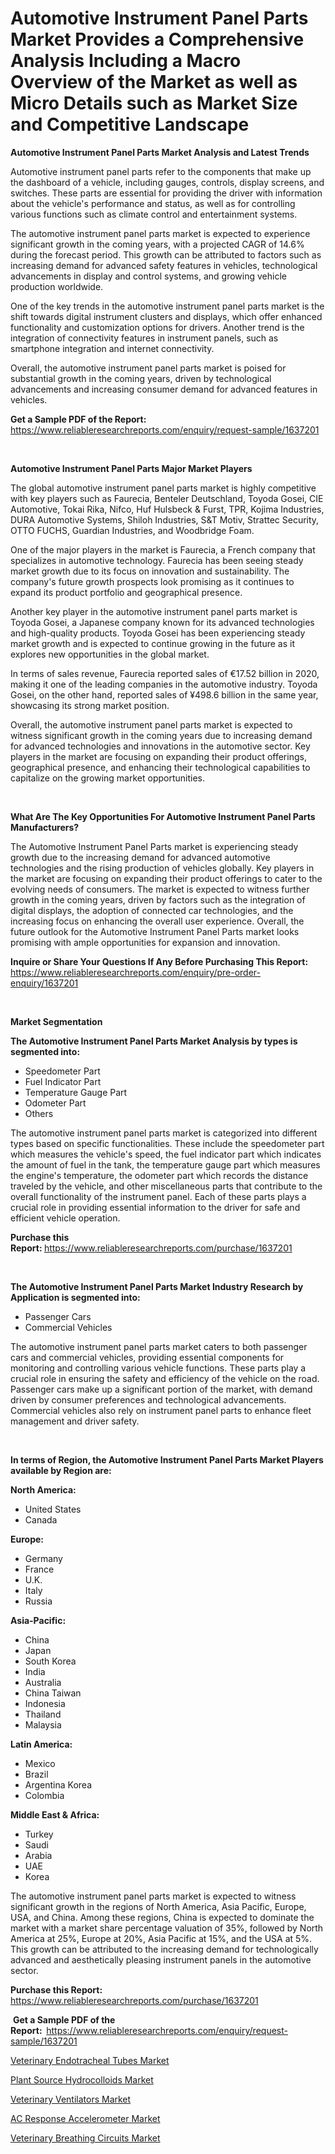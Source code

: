 <p><h1>Automotive Instrument Panel Parts Market Provides a Comprehensive Analysis Including a Macro Overview of the Market as well as Micro Details such as Market Size and Competitive Landscape</h1></p><p><strong>Automotive Instrument Panel Parts Market Analysis and Latest Trends</strong></p>
<p><p>Automotive instrument panel parts refer to the components that make up the dashboard of a vehicle, including gauges, controls, display screens, and switches. These parts are essential for providing the driver with information about the vehicle's performance and status, as well as for controlling various functions such as climate control and entertainment systems.</p><p>The automotive instrument panel parts market is expected to experience significant growth in the coming years, with a projected CAGR of 14.6% during the forecast period. This growth can be attributed to factors such as increasing demand for advanced safety features in vehicles, technological advancements in display and control systems, and growing vehicle production worldwide.</p><p>One of the key trends in the automotive instrument panel parts market is the shift towards digital instrument clusters and displays, which offer enhanced functionality and customization options for drivers. Another trend is the integration of connectivity features in instrument panels, such as smartphone integration and internet connectivity.</p><p>Overall, the automotive instrument panel parts market is poised for substantial growth in the coming years, driven by technological advancements and increasing consumer demand for advanced features in vehicles.</p></p>
<p><strong>Get a Sample PDF of the Report:&nbsp;</strong> <a href="https://www.reliableresearchreports.com/enquiry/request-sample/1637201">https://www.reliableresearchreports.com/enquiry/request-sample/1637201</a></p>
<p>&nbsp;</p>
<p><strong>Automotive Instrument Panel Parts Major Market Players</strong></p>
<p><p>The global automotive instrument panel parts market is highly competitive with key players such as Faurecia, Benteler Deutschland, Toyoda Gosei, CIE Automotive, Tokai Rika, Nifco, Huf Hulsbeck & Furst, TPR, Kojima Industries, DURA Automotive Systems, Shiloh Industries, S&T Motiv, Strattec Security, OTTO FUCHS, Guardian Industries, and Woodbridge Foam.</p><p>One of the major players in the market is Faurecia, a French company that specializes in automotive technology. Faurecia has been seeing steady market growth due to its focus on innovation and sustainability. The company's future growth prospects look promising as it continues to expand its product portfolio and geographical presence.</p><p>Another key player in the automotive instrument panel parts market is Toyoda Gosei, a Japanese company known for its advanced technologies and high-quality products. Toyoda Gosei has been experiencing steady market growth and is expected to continue growing in the future as it explores new opportunities in the global market.</p><p>In terms of sales revenue, Faurecia reported sales of €17.52 billion in 2020, making it one of the leading companies in the automotive industry. Toyoda Gosei, on the other hand, reported sales of ¥498.6 billion in the same year, showcasing its strong market position.</p><p>Overall, the automotive instrument panel parts market is expected to witness significant growth in the coming years due to increasing demand for advanced technologies and innovations in the automotive sector. Key players in the market are focusing on expanding their product offerings, geographical presence, and enhancing their technological capabilities to capitalize on the growing market opportunities.</p></p>
<p>&nbsp;</p>
<p><strong>What Are The Key Opportunities For Automotive Instrument Panel Parts Manufacturers?</strong></p>
<p><p>The Automotive Instrument Panel Parts market is experiencing steady growth due to the increasing demand for advanced automotive technologies and the rising production of vehicles globally. Key players in the market are focusing on expanding their product offerings to cater to the evolving needs of consumers. The market is expected to witness further growth in the coming years, driven by factors such as the integration of digital displays, the adoption of connected car technologies, and the increasing focus on enhancing the overall user experience. Overall, the future outlook for the Automotive Instrument Panel Parts market looks promising with ample opportunities for expansion and innovation.</p></p>
<p><strong>Inquire or Share Your Questions If Any Before Purchasing This Report:</strong> <a href="https://www.reliableresearchreports.com/enquiry/pre-order-enquiry/1637201">https://www.reliableresearchreports.com/enquiry/pre-order-enquiry/1637201</a></p>
<p>&nbsp;</p>
<p><strong>Market Segmentation</strong></p>
<p><strong>The Automotive Instrument Panel Parts Market Analysis by types is segmented into:</strong></p>
<p><ul><li>Speedometer Part</li><li>Fuel Indicator Part</li><li>Temperature Gauge Part</li><li>Odometer Part</li><li>Others</li></ul></p>
<p><p>The automotive instrument panel parts market is categorized into different types based on specific functionalities. These include the speedometer part which measures the vehicle's speed, the fuel indicator part which indicates the amount of fuel in the tank, the temperature gauge part which measures the engine's temperature, the odometer part which records the distance traveled by the vehicle, and other miscellaneous parts that contribute to the overall functionality of the instrument panel. Each of these parts plays a crucial role in providing essential information to the driver for safe and efficient vehicle operation.</p></p>
<p><strong>Purchase this Report:&nbsp;</strong><a href="https://www.reliableresearchreports.com/purchase/1637201">https://www.reliableresearchreports.com/purchase/1637201</a></p>
<p>&nbsp;</p>
<p><strong>The Automotive Instrument Panel Parts Market Industry Research by Application is segmented into:</strong></p>
<p><ul><li>Passenger Cars</li><li>Commercial Vehicles</li></ul></p>
<p><p>The automotive instrument panel parts market caters to both passenger cars and commercial vehicles, providing essential components for monitoring and controlling various vehicle functions. These parts play a crucial role in ensuring the safety and efficiency of the vehicle on the road. Passenger cars make up a significant portion of the market, with demand driven by consumer preferences and technological advancements. Commercial vehicles also rely on instrument panel parts to enhance fleet management and driver safety.</p></p>
<p>&nbsp;</p>
<p><strong>In terms of Region, the Automotive Instrument Panel Parts Market Players available by Region are:</strong></p>
<p>
    <p> <strong> North America: </strong>
        <ul>
            <li>United States</li>
            <li>Canada</li>
        </ul>
        </p> 
    <p> <strong> Europe: </strong>
        <ul>
            <li>Germany</li>
            <li>France</li>
            <li>U.K.</li>
            <li>Italy</li>
            <li>Russia</li>
        </ul>
        </p> 
    <p> <strong> Asia-Pacific: </strong>
        <ul>
            <li>China</li>
            <li>Japan</li>
            <li>South Korea</li>
            <li>India</li>
            <li>Australia</li>
            <li>China Taiwan</li>
            <li>Indonesia</li>
            <li>Thailand</li>
            <li>Malaysia</li>
        </ul>
        </p> 
    <p> <strong> Latin America: </strong>
        <ul>
            <li>Mexico</li>
            <li>Brazil</li>
            <li>Argentina Korea</li>
            <li>Colombia</li>
        </ul>
        </p> 
    <p> <strong> Middle East & Africa: </strong>
        <ul>
            <li>Turkey</li>
            <li>Saudi</li>
            <li>Arabia</li>
            <li>UAE</li>
            <li>Korea</li>
        </ul>
    </p>
    </p>
<p><p>The automotive instrument panel parts market is expected to witness significant growth in the regions of North America, Asia Pacific, Europe, USA, and China. Among these regions, China is expected to dominate the market with a market share percentage valuation of 35%, followed by North America at 25%, Europe at 20%, Asia Pacific at 15%, and the USA at 5%. This growth can be attributed to the increasing demand for technologically advanced and aesthetically pleasing instrument panels in the automotive sector.</p></p>
<p><strong>Purchase this Report: </strong><a href="https://www.reliableresearchreports.com/purchase/1637201">https://www.reliableresearchreports.com/purchase/1637201</a></p>
<p>&nbsp;<strong>Get a Sample PDF of the Report:&nbsp;&nbsp;</strong><a href="https://www.reliableresearchreports.com/enquiry/request-sample/1637201">https://www.reliableresearchreports.com/enquiry/request-sample/1637201</a></p>
<p><strong></strong></p>
<p><p><a href="https://medium.com/@lomawitting/veterinary-endotracheal-tubes-market-furnishes-information-on-market-share-market-trends-and-13be9e0615ee">Veterinary Endotracheal Tubes Market</a></p><p><a href="https://github.com/jhcraigie/Market-Research-Report-List-1/blob/main/plant-source-hydrocolloids-market.md">Plant Source Hydrocolloids Market</a></p><p><a href="https://medium.com/@lomawitting/veterinary-ventilators-market-size-reveals-the-best-marketing-channels-in-global-industry-4dd2d469c34a">Veterinary Ventilators Market</a></p><p><a href="https://github.com/laholand/Market-Research-Report-List-1/blob/main/ac-response-accelerometer-market.md">AC Response Accelerometer Market</a></p><p><a href="https://medium.com/@lomawitting/veterinary-breathing-circuits-market-insight-market-trends-growth-forecasted-from-2024-to-2031-4facaa02c123">Veterinary Breathing Circuits Market</a></p></p>